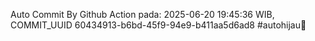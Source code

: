 Auto Commit By Github Action pada: 2025-06-20 19:45:36 WIB, COMMIT_UUID 60434913-b6bd-45f9-94e9-b411aa5d6ad8 #autohijau🗿
